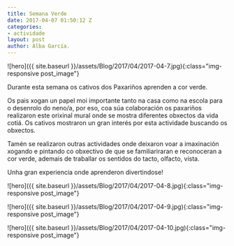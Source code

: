 ```yaml
---
title: Semana Verde
date: 2017-04-07 01:50:12 Z
categories:
- actividade
layout: post
author: Alba García.
---
```


![hero]({{ site.baseurl }}/assets/Blog/2017/04/2017-04-7.jpg){:class="img-responsive post_image"}
<br>

Durante esta semana os cativos dos Paxariños aprenden a cor verde.

Os pais xogan un papel moi importante tanto na casa como na escola para o desenrolo do neno/a, por eso, coa súa colaboración os paxariños realizaron este orixinal mural onde se mostra diferentes obxectos da vida cotiá.
Os cativos mostraron un gran interés por esta actividade buscando os obxectos. 

Tamén se realizaron outras actividades onde deixaron voar a imaxinación xogando e pintando co obxectivo de que se familiariraran e reconoceran a cor verde, ademais de traballar os sentidos do tacto, olfacto, vista.

Unha gran experiencia onde aprenderon divertindose!
<br>

![hero]({{ site.baseurl }}/assets/Blog/2017/04/2017-04-8.jpg){:class="img-responsive post_image"}
<br>

![hero]({{ site.baseurl }}/assets/Blog/2017/04/2017-04-9.jpg){:class="img-responsive post_image"}
<br>

![hero]({{ site.baseurl }}/assets/Blog/2017/04/2017-04-10.jpg){:class="img-responsive post_image"}
<br>